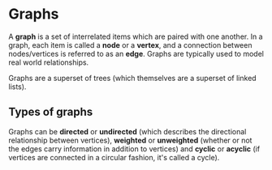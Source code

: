 # Graphs
A **graph** is a set of interrelated items which are paired with one another. In a graph, each item is called a **node** or a **vertex**, and a connection between nodes/vertices is referred to as an **edge**. Graphs are typically used to model real world relationships.  

Graphs are a superset of trees (which themselves are a superset of linked lists).

## Types of graphs
Graphs can be **directed** or **undirected** (which describes the directional relationship between vertices), **weighted** or **unweighted** (whether or not the edges carry information in addition to vertices) and **cyclic** or **acyclic** (if vertices are connected in a circular fashion, it's called a cycle).